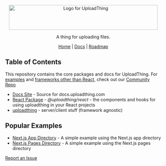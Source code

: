 <p align="center">
  <picture>
  <source media="(prefers-color-scheme: dark)" srcset="https://raw.githubusercontent.com/pingdotgg/uploadthing/main/assets/uploadthing-logo-dark-background.svg">
  <img src="https://github.com/pingdotgg/uploadthing/blob/main/assets/uploadthing-logo-light-background.svg" width="480" height="80" alt="Logo for UploadThing">
</picture>
</p>

<p align="center">
  A thing for uploading files.
</p>

<div align="center">
  <a href="https://uploadthing.com">Home</a> | <a href="https://docs.uploadthing.com">Docs</a> | <a href="https://t3-tools.notion.site/776334c06d814dd08d450975bb983085">Roadmap</a>
</div>

## Table of Contents

This repository contains the core packages and docs for UploadThing. For
[examples](https://github.com/pingdotgg/uploadthing-community/tree/main/examples)
and
[frameworks other than React](https://github.com/pingdotgg/uploadthing-community/tree/main/packages),
check out our
[Community Repo](https://github.com/pingdotgg/uploadthing-community)

- [Docs Site](https://github.com/pingdotgg/uploadthing/tree/main/docs) - Source
  for docs.uploadthing.com
- [React Package](https://github.com/pingdotgg/uploadthing/tree/main/packages/react) -
  _@uploadthing/react_ - the components and hooks for using uploadthing in your
  React projects
- [uploadthing](https://github.com/pingdotgg/uploadthing/tree/main/packages/uploadthing) -
  server/client stuff (framework agnostic)

## Popular Examples

- [Next.js App Directory](https://github.com/pingdotgg/uploadthing-community/tree/main/examples/minimal-appdir) -
  A simple example using the Next.js app directory
- [Next.js Pages Directory](https://github.com/pingdotgg/uploadthing-community/tree/main/examples/minimal-pagedir) -
  A simple example using the Next.js pages directory

[Report an Issue](https://github.com/pingdotgg/uploadthing/issues/new)
